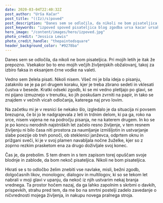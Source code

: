 ```yaml
---
date: 2020-03-04T22:40:32Z
post_author: "Urša Kačar"
post_title: "((Iz)/s)poved"
post_description: "Danes sem se odločila, da nikoli ne bom pisateljica. Pri mojih letih je itak že prepozno. "
post_keywords: "izpoved spoved pisateljica blog zgodba ursa kacar ursakacar"
hero_image: "/content/images/hero/izpoved.jpg"
photo_credit: "Jessica Lewis"
photo_credit_handle: "thepaintedsquare"
header_background_color: "#9278ba"
---
```


Danes sem se odločila, da nikoli ne bom pisateljica. Pri mojih letih je itak že prepozno. Vsekakor bo to eno mojih večjih življenjskih obžalovanj, takoj za izbiro faksa in eksanjem črne vodke na valeti.

Vedno sem želela pisati. Nikoli nisem. Všeč mi je bila ideja o pisanju, zataknilo se je pa pri drugem koraku, kjer je treba zbrano sedeti in vklesati čustva v besede. Kratki odseki zgodb, ki se mi vedno pletljajo po glavi, se mi pijano izmuznejo v trenutku, ko jih poskušam zvrniti na papir, in tako se znajdem v večnih vicah odločanja, katerega naj prvo lovim.

Na začetku mi je v resnici še nekako šlo, izgledalo je da situacija ni povsem brezupna, če bi jo le nadgrajevala z leti in trdnim delom, ki pa ga, roko na srce, nisem vajena ne na področju pisanja, ne na katerem drugem. In ko se je po koncu nerodnih najstniških let začelo resno življenje, v tem resnem življenju ni bilo časa niti prostora za naumljanje izmišljotin in ustvarjanje slabe poezije ob treh ponoči, ob steklenici janževca, odprtem oknu in prižgani sveči, ki je v svoj plamen navabljala nočne žuželke, kjer so z zoprno rezkim prasketom ena za drugo doživljale svoj konec.

Čas je, da prebolim. S tem dnem in s tem zapisom torej opuščam svoje blodnje in zablode, da bom nekoč pisateljica. Nikoli ne bom pisateljica.

Hkrati se s to odločbo želim znebiti vse navlake, misli, bežni zgodb, dolgočasnih likov, monologov, dialogov in multilogov, ki so se tekom let nabrali v moji glavi v upanju, da nekoč iz njih ustvarim nekaj branja vrednega. Ta prostor hočem nazaj, da ga lahko zapolnim s skrbmi o davkih, prispevkih, strahu pred tem, da me bo na smrtni postelji zadelo zavedanje o ničvrednosti mojega življenja, in nakupu novega pralnega stroja.
